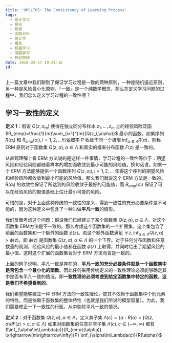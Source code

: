 ```yaml
---
title: 'UMSLT05: The Consistency of Learning Process'
tags:
  - 统计学习
  - 理论
  - 数学
  - 泛函分析
  - 统计学
  - 概率
  - 机器学习
  - 深度学习
  - 神经网络
date: 2018-03-27 19:41:16
id:
---
```


上一篇文章中我们聊到了保证学习过程是一致的两种原则，一种是随机逼近原则，另一种是风险最小化原则。『一致』是一个纯数学概念，那么在定义学习问题的过程中，我们怎么定义学习过程的一致性呢？

## 学习一致性的定义

**定义 1**：假设 $Q(z, \alpha_m)$ 使得在独立同分布样本 $z_1, …, z_m$ 上的经验风险泛函 $R_{emp}=\frac{1}{m}\sum_{i=1}^{m}{Q(z_i,\alpha)}$ 最小的函数。如果序列 $R(\alpha_i)$ 和 $R_{emp}(\alpha_i), i=1,2,...$均依概率 $P$ 收敛于同一个极限 $\inf_{\alpha\in\Lambda}{R(\alpha)}$，则称 ERM 原则对于函数集 $Q(z, \alpha), \alpha\in\Lambda$ 和真实的概率分布函数 $F(z)$ 是一致的。

从直观理解上看 ERM 方法说的是这样一件事情，学习过程的一致性等价于：期望风险和经验风险都随着样本的增加而收敛到最小可能的风险值。换句话说，如果一个 ERM 方法能够提供一个函数序列 $Q(z, \alpha_i), i=1,2,…$ 使得这个序列的期望风险和经验风险都收敛到最小可能的风险值，那么我们就说这个 ERM 方法是一致的。$R(\alpha_i)$ 的收敛性保证了所达到的风险收敛于最好的可能值，而 $R_{emp}(\alpha_i)$ 保证了可以在经验风险的取值基础上估计最小可能的风险。

可惜的是，对于上面这种传统的一致性的定义，得到一致性的充分必要条件是不可能的，因为这种定义中包含了一种叫做**平凡一致**的情形。

我们反面考虑这个问题：假设我们已经建立了某个函数集 $Q(z,\alpha), \alpha\in\Lambda$，对这个函数集 ERM方法是不一致的。那么考虑这个函数集的一个扩展集，这个集包含了前面的函数集和一个额外的函数 $\phi(z)$。若这个额外函数满足 $\forall z, \inf_{\alpha\in\Lambda}Q(z,\alpha)>\phi(z)$，即 $\phi(z)$ 是函数集 $Q(z,\alpha), \alpha\in\Lambda$ 的一个下界。对于任何分布函数和任意数量的观测，经验风险的最小值都在函数 $\phi(z)$ 上取得，并同时给出了期望风险的最小值。这时这个扩展的函数集合对于 ERM 方法而言是一致的。

上面的例子说明，平凡一致是存在的，**平凡一致的充分必要条件就是一个函数集中是否包含一个最小化的函数**。因此任何采用传统定义的一致性理论必须能够确定其中是否有平凡一致的情况，即**一致性理论必须考虑到给定函数集中特定的函数，这是我们不希望看到的**。

我们希望能够建立一种 ERM 方法的一致性理论，使其不依赖于函数集中个别元素的特性，而是依赖于函数集的整体特性（也就是我们所说的模型容量）。为此，我们需要修正一下一致性的行医，从中剔除平凡一致的情况。

**定义 2**：对于函数集 $Q(z, \alpha), \alpha\in\Lambda$，定义其子集 $\Lambda(c) = \{\alpha: R(\alpha) = \int Q(z, \alpha) dF(z) > c, \alpha\in\Lambda\}$ 如果对函数集的任意非空子集 $\Lambda(c), c\in(-\infty, \infty)$ 都有 $\inf_{\alpha\in\Lambda(c)}{R_{emp}(\alpha)} \xrightarrow[m\rightarrow\infty]{P} \inf_{\alpha\in\Lambda(c)}{R(\alpha)}$